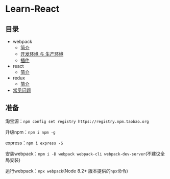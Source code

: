# Learn-React

## 目录

- webpack
  - [简介](./docs/webpack/简介.md)
  - [开发环境 与 生产环境](./docs/webpack/环境.md)
  - [插件](./docs/webpack/插件.md)
- react
  - [简介](./docs/react/简介.md)
- redux
  - [简介](./docs/redux/简介.md)
- [常见问题](./docs/常见问题.md)

## 准备

淘宝源：`npm config set registry https://registry.npm.taobao.org`

升级npm：`npm i npm -g`

express：`npm i express -S`

安装webpack：`npm i -D webpack webpack-cli webpack-dev-server`(不建议全局安装)

运行webpack：`npx webpack`(Node 8.2+ 版本提供的`npx`命令)